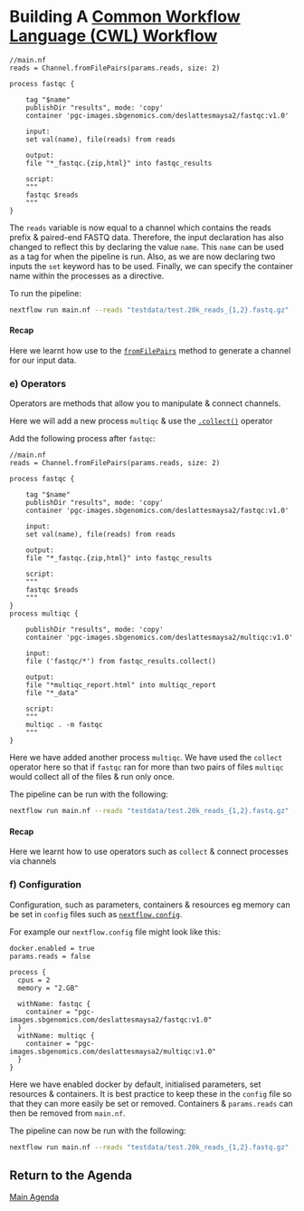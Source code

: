 # Building A [Common Workflow Language (CWL) Workflow](https://www.commonwl.org/)


```nextflow
//main.nf
reads = Channel.fromFilePairs(params.reads, size: 2)

process fastqc {

    tag "$name"
    publishDir "results", mode: 'copy'
    container 'pgc-images.sbgenomics.com/deslattesmaysa2/fastqc:v1.0'

    input:
    set val(name), file(reads) from reads

    output:
    file "*_fastqc.{zip,html}" into fastqc_results

    script:
    """
    fastqc $reads
    """
}
```

The `reads` variable is now equal to a channel which contains the reads prefix & paired-end FASTQ data. Therefore, the input declaration has also changed to reflect this by declaring the value `name`. This `name` can be used as a tag for when the pipeline is run. Also, as we are now declaring two inputs the `set` keyword has to be used. Finally, we can specify the container name within the processes as a directive.

To run the pipeline:
```bash
nextflow run main.nf --reads "testdata/test.20k_reads_{1,2}.fastq.gz" -with-docker pgc-images.sbgenomics.com/deslattesmaysa2/fastqc:v1.0
```

#### Recap
Here we learnt how use to the [`fromFilePairs`](https://www.nextflow.io/docs/latest/channel.html#fromfilepairs) method to generate a channel for our input data.

### e) Operators

Operators are methods that allow you to manipulate & connect channels.

Here we will add a new process `multiqc` & use the [`.collect()`](https://www.nextflow.io/docs/latest/operator.html#collect) operator

Add the following process after `fastqc`:
```nextflow
//main.nf
reads = Channel.fromFilePairs(params.reads, size: 2)

process fastqc {

    tag "$name"
    publishDir "results", mode: 'copy'
    container 'pgc-images.sbgenomics.com/deslattesmaysa2/fastqc:v1.0'

    input:
    set val(name), file(reads) from reads

    output:
    file "*_fastqc.{zip,html}" into fastqc_results

    script:
    """
    fastqc $reads
    """
}
process multiqc {

    publishDir "results", mode: 'copy'
    container 'pgc-images.sbgenomics.com/deslattesmaysa2/multiqc:v1.0'

    input:
    file ('fastqc/*') from fastqc_results.collect()

    output:
    file "*multiqc_report.html" into multiqc_report
    file "*_data"

    script:
    """
    multiqc . -m fastqc
    """
}
```

Here we have added another process `multiqc`. We have used the `collect` operator here so that if `fastqc` ran for more than two pairs of files `multiqc` would collect all of the files & run only once.

The pipeline can be run with the following:
```bash
nextflow run main.nf --reads "testdata/test.20k_reads_{1,2}.fastq.gz" -with-docker pgc-images.sbgenomics.com/deslattesmaysa2/fastqc:v1.0
```

#### Recap
Here we learnt how to use operators such as `collect` & connect processes via channels

### f) Configuration

Configuration, such as parameters, containers & resources eg memory can be set in `config` files such as [`nextflow.config`](https://www.nextflow.io/docs/latest/config.html#configuration-file).

For example our `nextflow.config` file might look like this:
```
docker.enabled = true
params.reads = false

process {
  cpus = 2
  memory = "2.GB"

  withName: fastqc {
    container = "pgc-images.sbgenomics.com/deslattesmaysa2/fastqc:v1.0"
  }
  withName: multiqc {
    container = "pgc-images.sbgenomics.com/deslattesmaysa2/multiqc:v1.0"
  }
}
```

Here we have enabled docker by default, initialised parameters, set resources & containers. It is best practice to keep these in the `config` file so that they can more easily be set or removed. Containers & `params.reads` can then be removed from `main.nf`.

The pipeline can now be run with the following:
```bash
nextflow run main.nf --reads "testdata/test.20k_reads_{1,2}.fastq.gz"
```

## Return to the Agenda

[Main Agenda](https://github.com/NIH-NICHD/Elements-of-Style-Workflow-Creation-Maintenance#readme)
